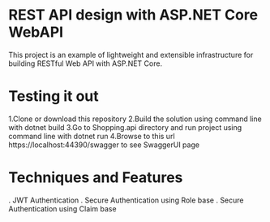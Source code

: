 REST API design with ASP.NET Core WebAPI
========================================

This project is an example of lightweight and extensible infrastructure for building RESTful Web API with ASP.NET Core.


Testing it out
=========================================

1.Clone or download this repository
2.Build the solution using command line with dotnet build
3.Go to Shopping.api directory and run project using command line with dotnet run
4.Browse to this url https://localhost:44390/swagger to see SwaggerUI page


Techniques and Features
========================================

. JWT Authentication
. Secure Authentication using Role base
. Secure Authentication using Claim base
